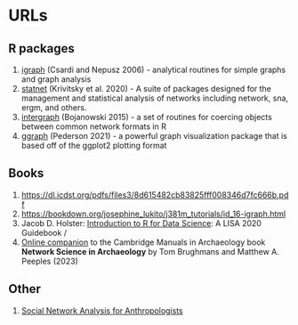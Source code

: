 # URLs

## R packages

  1. [igraph](https://igraph.org/) (Csardi and Nepusz 2006) - analytical routines for simple graphs and graph analysis
  2. [statnet](http://statnet.org/) (Krivitsky et al. 2020) - A suite of packages designed for the management and statistical analysis of networks including network, sna, ergm, and others.
  3. [intergraph](https://cran.r-project.org/web/packages/intergraph/intergraph.pdf) (Bojanowski 2015) - a set of routines for coercing objects between common network formats in R
  4. [ggraph](https://cran.r-project.org/package=ggraph) (Pederson 2021) - a powerful graph visualization package that is based off of the ggplot2 plotting format

## Books

  1. https://dl.icdst.org/pdfs/files3/8d615482cb83825fff008346d7fc666b.pdf
  2. https://bookdown.org/josephine_lukito/j381m_tutorials/id_16-igraph.html
  3. Jacob D. Holster: [Introduction to R for Data Science](https://bookdown.org/jdholster1/idsr/network-analysis.html): A LISA 2020 Guidebook / 
  5. [Online companion](https://book.archnetworks.net)  to the Cambridge Manuals in Archaeology book **Network Science in Archaeology** by Tom Brughmans and Matthew A. Peeples (2023)

## Other

  1. [Social Network Analysis for Anthropologists](https://eehh-stanford.github.io/SNA-workshop/intro-igraph.html)
